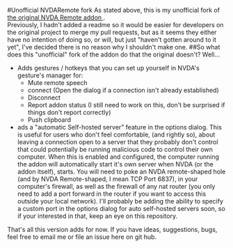 #Unofficial NVDARemote fork
As stated above, this is my unofficial fork of [the original NVDA Remote addon ](https://github.com/NVDARemote/NVDARemote).  
Previously, I hadn't added a readme so it would be easier for developers on the original project to merge my pull requests, but as it seems they either have no intention of doing so, or will, but just "haven't gotten around to it yet", I've decided there is no reason why I shouldn't make one.
##So what does this "unofficial" fork of the addon do that the original doesn't?
Well...
* Adds gestures / hotkeys that you can set up yourself in NVDA's gesture's manager for:
  * Mute remote speech
  * connect (Open the dialog if a connection isn't already established)
  * Disconnect
  * Report addon status (I still need to work on this, don't be surprised if things don't report correctly)
  * Push clipboard
* ads a "automatic Self-hosted server" feature in the options dialog. This is useful for users who don't feel comfortable, (and rightly so), about leaving a connection open to a server that they probably don't control that could potentially be running malicious code to control their own computer. When this is enabled and configured, the computer running the addon will automatically start it's own server when NVDA (or the addon itself), starts. You will need to poke an NVDA remote-shaped hole (and by NVDA Remote-shaped, I mean TCP Port 6837), in your computer's firewall, as well as the firewall of any nat router (you only need to add a port forward in the router if you want to access this outside your local network). I'll probably be adding the ability to specify a custom port in the options dialog for auto self-hosted servers soon, so if your interested in that, keep an eye on this repository.  
  
That's all this version adds for now. If you have ideas, suggestions, bugs, feel free to email me or file an issue here on git hub.